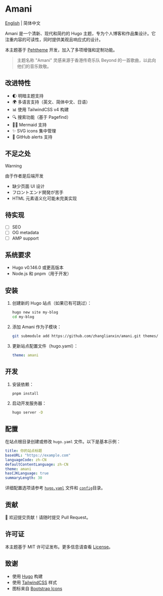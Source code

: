 # Amani

[English](README.md) | 简体中文

Amani 是一个清新、现代和简约的 Hugo 主题，专为个人博客和作品集设计。它注重内容的可读性，同时提供美观且响应式的设计。

本主题基于 [Pehtheme](https://github.com/fauzanmy/pehtheme-hugo) 开发，加入了多项增强和定制功能。

> 主题名称 "Amani" 灵感来源于香港传奇乐队 Beyond 的一首歌曲，以此向他们的音乐致敬。

## 改进特性

- 🌓 明暗主题支持
- 🌍 多语言支持（英文、简体中文、日语）
- 📊 使用 TailwindCSS v4 构建
- 🔍 搜索功能（基于 Pagefind）
- 🧜‍♀️ Mermaid 支持
- ✨ SVG icons 集中管理
- 🔔 GitHub alerts 支持

## 不足之处

> [!WARNING]
> 由于作者是后端开发

* 缺少页面 UI 设计
* フロントエンド開発が苦手
* HTML 元素语义化可能未完美实现

## 待实现

- [ ] SEO
- [ ] OG metadata
- [ ] AMP support

## 系统要求

- Hugo v0.146.0 或更高版本
- Node.js 和 pnpm（用于开发）

## 安装

1. 创建新的 Hugo 站点（如果已有可跳过）：
   ```bash
   hugo new site my-blog
   cd my-blog
   ```

2. 添加 Amani 作为子模块：
   ```bash
   git submodule add https://github.com/zhanglianxin/amani.git themes/amani
   ```

3. 更新站点配置文件（hugo.yaml）：
   ```yaml
   theme: amani
   ```

## 开发

1. 安装依赖：
   ```bash
   pnpm install
   ```

2. 启动开发服务器：
   ```bash
   hugo server -D
   ```

## 配置

在站点根目录创建或修改 `hugo.yaml` 文件。以下是基本示例：

```yaml
title: 你的站点标题
baseURL: "https://example.com"
languageCode: zh-CN
defaultContentLanguage: zh-CN
theme: amani
hasCJKLanguage: true
summaryLength: 30
```

详细配置选项请参考 [`hugo.yaml`](hugo.yaml) 文件和 [`config`](config)目录。

## 贡献

🙏 欢迎提交贡献！请随时提交 Pull Request。

## 许可证

本主题基于 MIT 许可证发布。更多信息请查看 [License](LICENSE)。

## 致谢

- 使用 [Hugo](https://gohugo.io/) 构建
- 使用 [TailwindCSS](https://tailwindcss.com/) 样式
- 图标来自 [Bootstrap Icons](https://icons.getbootstrap.com/)
